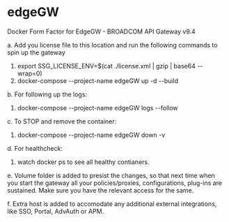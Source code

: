 # edgeGW
Docker Form Factor for EdgeGW - BROADCOM API Gateway v9.4

a. Add you license file to this location and run the following commands to spin up the gateway
  1. export SSG_LICENSE_ENV=$(cat ./license.xml | gzip | base64 --wrap=0)
  2. docker-compose --project-name edgeGW up -d --build 
  
  
b. For following up the logs:
  1. docker-compose --project-name edgeGW logs --follow 


c. To STOP and remove the container:
  1. docker-compose --project-name edgeGW down -v


d. For healthcheck:
  1. watch docker ps to see all healthy contianers.
  
e. Volume folder is added to presist the changes, so that next time when you start the gateway all your policies/proxies, configurations, plug-ins are sustained. Make sure you have the relevant access for the same. 

f. Extra host is added to accomodate any additional external integrations, like SSO, Portal, AdvAuth or APM.  
